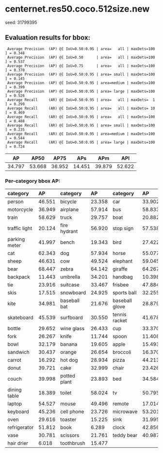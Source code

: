 # centernet.res50.coco.512size.new  

seed: 31799395

## Evaluation results for bbox:  

```  
 Average Precision  (AP) @[ IoU=0.50:0.95 | area=   all | maxDets=100 ] = 0.348
 Average Precision  (AP) @[ IoU=0.50      | area=   all | maxDets=100 ] = 0.537
 Average Precision  (AP) @[ IoU=0.75      | area=   all | maxDets=100 ] = 0.370
 Average Precision  (AP) @[ IoU=0.50:0.95 | area= small | maxDets=100 ] = 0.145
 Average Precision  (AP) @[ IoU=0.50:0.95 | area=medium | maxDets=100 ] = 0.399
 Average Precision  (AP) @[ IoU=0.50:0.95 | area= large | maxDets=100 ] = 0.526
 Average Recall     (AR) @[ IoU=0.50:0.95 | area=   all | maxDets=  1 ] = 0.299
 Average Recall     (AR) @[ IoU=0.50:0.95 | area=   all | maxDets= 10 ] = 0.469
 Average Recall     (AR) @[ IoU=0.50:0.95 | area=   all | maxDets=100 ] = 0.488
 Average Recall     (AR) @[ IoU=0.50:0.95 | area= small | maxDets=100 ] = 0.235
 Average Recall     (AR) @[ IoU=0.50:0.95 | area=medium | maxDets=100 ] = 0.544
 Average Recall     (AR) @[ IoU=0.50:0.95 | area= large | maxDets=100 ] = 0.724
```  
|   AP   |  AP50  |  AP75  |  APs   |  APm   |  APl   |  
|:------:|:------:|:------:|:------:|:------:|:------:|  
| 34.797 | 53.668 | 36.952 | 14.451 | 39.879 | 52.622 |

### Per-category bbox AP:  

| category      | AP     | category     | AP     | category       | AP     |  
|:--------------|:-------|:-------------|:-------|:---------------|:-------|  
| person        | 46.551 | bicycle      | 23.358 | car            | 33.902 |  
| motorcycle    | 36.949 | airplane     | 57.914 | bus            | 58.833 |  
| train         | 58.629 | truck        | 29.757 | boat           | 20.882 |  
| traffic light | 20.124 | fire hydrant | 56.920 | stop sign      | 57.538 |  
| parking meter | 41.997 | bench        | 19.343 | bird           | 27.422 |  
| cat           | 62.343 | dog          | 57.934 | horse          | 55.077 |  
| sheep         | 46.631 | cow          | 49.524 | elephant       | 59.045 |  
| bear          | 68.447 | zebra        | 64.142 | giraffe        | 64.267 |  
| backpack      | 11.443 | umbrella     | 34.201 | handbag        | 10.398 |  
| tie           | 23.916 | suitcase     | 33.467 | frisbee        | 47.884 |  
| skis          | 17.515 | snowboard    | 24.925 | sports ball    | 32.255 |  
| kite          | 34.981 | baseball bat | 21.676 | baseball glove | 28.879 |  
| skateboard    | 45.539 | surfboard    | 30.550 | tennis racket  | 41.678 |  
| bottle        | 29.652 | wine glass   | 26.433 | cup            | 33.370 |  
| fork          | 26.267 | knife        | 11.744 | spoon          | 11.408 |  
| bowl          | 32.179 | banana       | 19.605 | apple          | 15.493 |  
| sandwich      | 30.437 | orange       | 26.654 | broccoli       | 16.370 |  
| carrot        | 16.292 | hot dog      | 28.934 | pizza          | 44.213 |  
| donut         | 39.721 | cake         | 32.999 | chair          | 23.426 |  
| couch         | 39.998 | potted plant | 23.893 | bed            | 34.584 |  
| dining table  | 18.389 | toilet       | 58.024 | tv             | 50.795 |  
| laptop        | 54.527 | mouse        | 49.496 | remote         | 17.014 |  
| keyboard      | 45.236 | cell phone   | 23.726 | microwave      | 53.201 |  
| oven          | 29.616 | toaster      | 15.225 | sink           | 31.995 |  
| refrigerator  | 51.812 | book         | 6.289  | clock          | 42.856 |  
| vase          | 30.781 | scissors     | 21.761 | teddy bear     | 40.987 |  
| hair drier    | 6.018  | toothbrush   | 15.477 |                |        |
